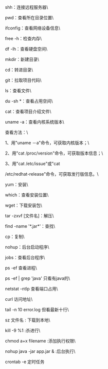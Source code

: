 shh：连接远程服务器\

pwd：查看所在目录位置\

ifconfig：查看网络设备信息\

free -h：检查内存\

df -lh：查看硬盘空间\

mkdir：新建目录\

cd：转进目录\

git：拉取项目代码\

ls：查看文件\

du -sh \*：查看占用空间\

cat：查看项目介绍文件\

uname -a：查看内核系统版本\

查看方法：\

1、用"uname －a"命令，可获取内核版本；\

2、用"cat /proc/version"命令，可获取版本信息；\

3、用"cat /etc/issue"或"cat

/etc/redhat-release"命令，可获取发行版信息。\

yum：安装\

which：查看安装位置\

wget：下载安装包\

tar -zxvf \[文件名\]：解压\

find -name \'\*.jar\*\'：查找\

cp：复制\

nohup：后台启动程序\

jobs：查看后台程序\

ps -ef 查看进程\

ps -ef \| grep \'java\' 只看有java的\

netstat -ntlp 查看端口占用\

curl 访问地址\

tail -n 10 error.log 但看最新十行\

sz 文件名 : 下载到本地\

kill -9 %1 :杀进行\

chmod a+x filename :添加执行权限\

nohup java -jar app.jar & :后台执行\

crontab -e 定时任务


